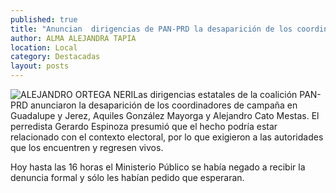 ```yaml
---
published: true
title: "Anuncian  dirigencias de PAN-PRD la desaparición de los coordinadores de campaña en Guadalupe y Jerez"
author: ALMA ALEJANDRA TAPIA
location: Local
category: Destacadas
layout: posts
---
```


![ALEJANDRO ORTEGA NERI](http://i.imgur.com/HqOerZHm.jpg)Las dirigencias estatales de la coalición PAN-PRD anunciaron la desaparición de los coordinadores de campaña en Guadalupe y Jerez, Aquiles González Mayorga y Alejandro Cato Mestas. El perredista Gerardo Espinoza presumió que el hecho podría estar relacionado con el contexto electoral, por lo que exigieron a las autoridades que los encuentren y regresen vivos.

Hoy hasta las 16 horas el Ministerio Público se había negado a recibir la denuncia formal y sólo les habían pedido que esperaran.
